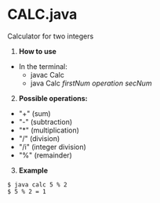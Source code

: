 # CALC.java

Calculator for two integers

1. **How to use**
  - In the terminal:
    - javac Calc
    - java Calc *firstNum* *operation* *secNum*

2. **Possible operations:**
  - "+" (sum)
  - "-" (subtraction)
  - "*" (multiplication)
  - "/" (division)
  - "/i" (integer division)
  - "%" (remainder)

3. **Example**
  ```
  $ java calc 5 % 2
  $ 5 % 2 = 1
